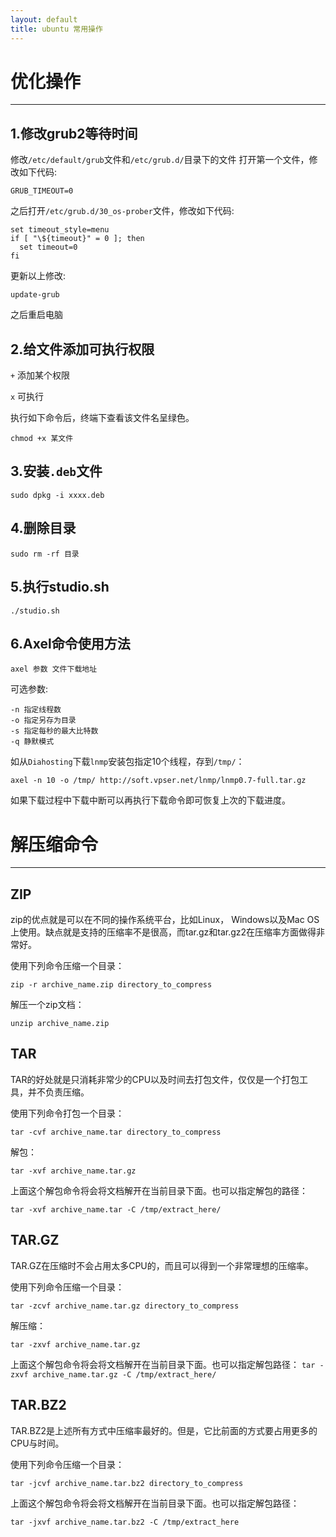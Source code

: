 ```yaml
---
layout: default
title: ubuntu 常用操作
---
```


# 优化操作

---

## 1.修改grub2等待时间
修改`/etc/default/grub`文件和`/etc/grub.d/`目录下的文件
打开第一个文件，修改如下代码:

	GRUB_TIMEOUT=0

之后打开`/etc/grub.d/30_os-prober`文件，修改如下代码:

	set timeout_style=menu
	if [ "\${timeout}" = 0 ]; then
	  set timeout=0
	fi

更新以上修改:

	update-grub

之后重启电脑

## 2.给文件添加可执行权限
`+` 添加某个权限

`x` 可执行

执行如下命令后，终端下查看该文件名呈绿色。

	chmod +x 某文件

## 3.安装`.deb`文件

	sudo dpkg -i xxxx.deb

## 4.删除目录

	sudo rm -rf 目录

## 5.执行studio.sh

	./studio.sh

## 6.Axel命令使用方法

	axel 参数 文件下载地址

可选参数:

	-n 指定线程数
	-o 指定另存为目录
	-s 指定每秒的最大比特数
	-q 静默模式

如从`Diahosting`下载`lnmp`安装包指定10个线程，存到`/tmp/`：

	axel -n 10 -o /tmp/ http://soft.vpser.net/lnmp/lnmp0.7-full.tar.gz

如果下载过程中下载中断可以再执行下载命令即可恢复上次的下载进度。


# 解压缩命令

---

## ZIP
zip的优点就是可以在不同的操作系统平台，比如Linux， Windows以及Mac OS上使用。缺点就是支持的压缩率不是很高，而tar.gz和tar.gz2在压缩率方面做得非常好。

使用下列命令压缩一个目录：

	zip -r archive_name.zip directory_to_compress

解压一个zip文档：

	unzip archive_name.zip

## TAR
TAR的好处就是只消耗非常少的CPU以及时间去打包文件，仅仅是一个打包工具，并不负责压缩。

使用下列命令打包一个目录：

	tar -cvf archive_name.tar directory_to_compress

解包：

	tar -xvf archive_name.tar.gz

上面这个解包命令将会将文档解开在当前目录下面。也可以指定解包的路径：

	tar -xvf archive_name.tar -C /tmp/extract_here/

## TAR.GZ
TAR.GZ在压缩时不会占用太多CPU的，而且可以得到一个非常理想的压缩率。

使用下列命令压缩一个目录：

	tar -zcvf archive_name.tar.gz directory_to_compress

解压缩：

	tar -zxvf archive_name.tar.gz

上面这个解包命令将会将文档解开在当前目录下面。也可以指定解包路径：
`tar -zxvf archive_name.tar.gz -C /tmp/extract_here/`

## TAR.BZ2
TAR.BZ2是上述所有方式中压缩率最好的。但是，它比前面的方式要占用更多的CPU与时间。

使用下列命令压缩一个目录：

	tar -jcvf archive_name.tar.bz2 directory_to_compress

上面这个解包命令将会将文档解开在当前目录下面。也可以指定解包路径：

	tar -jxvf archive_name.tar.bz2 -C /tmp/extract_here




